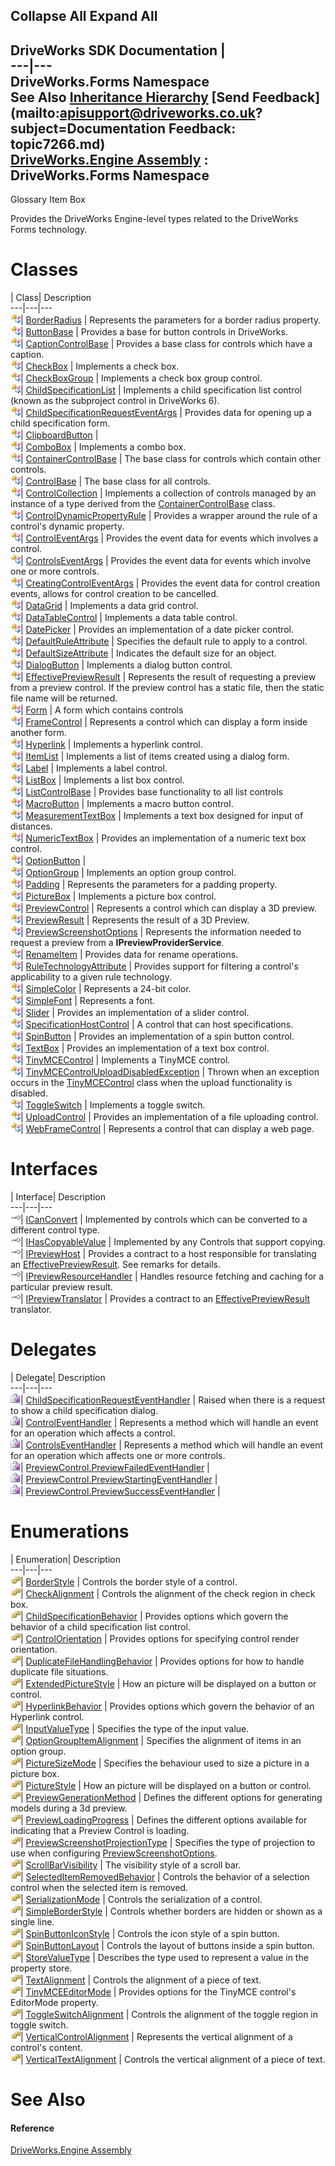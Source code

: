 Collapse All Expand All  
---  
DriveWorks SDK Documentation  |   
---|---  
DriveWorks.Forms Namespace   
See Also [Inheritance Hierarchy](topic7267.md) [Send Feedback](mailto:apisupport@driveworks.co.uk?subject=Documentation Feedback: topic7266.md)  
[DriveWorks.Engine Assembly](topic2156.md) : DriveWorks.Forms Namespace  
---  
  
Glossary Item Box

Provides the DriveWorks Engine-level types related to the DriveWorks Forms technology. 

# Classes

| Class| Description  
---|---|---  
![Class](dotnetimages/Class.gif)| [BorderRadius](topic7328.md) | Represents the parameters for a border radius property.  
![Class](dotnetimages/Class.gif)| [ButtonBase](topic7338.md) | Provides a base for button controls in DriveWorks.  
![Class](dotnetimages/Class.gif)| [CaptionControlBase](topic7390.md) | Provides a base class for controls which have a caption.  
![Class](dotnetimages/Class.gif)| [CheckBox](topic7410.md) | Implements a check box.  
![Class](dotnetimages/Class.gif)| [CheckBoxGroup](topic7474.md) | Implements a check box group control.  
![Class](dotnetimages/Class.gif)| [ChildSpecificationList](topic7547.md) | Implements a child specification list control (known as the subproject control in DriveWorks 6).  
![Class](dotnetimages/Class.gif)| [ChildSpecificationRequestEventArgs](topic7596.md) | Provides data for opening up a child specification form.  
![Class](dotnetimages/Class.gif)| [ClipboardButton](topic7606.md) |   
![Class](dotnetimages/Class.gif)| [ComboBox](topic7630.md) | Implements a combo box.  
![Class](dotnetimages/Class.gif)| [ContainerControlBase](topic7684.md) | The base class for controls which contain other controls.  
![Class](dotnetimages/Class.gif)| [ControlBase](topic7698.md) | The base class for all controls.  
![Class](dotnetimages/Class.gif)| [ControlCollection](topic7766.md) | Implements a collection of controls managed by an instance of a type derived from the [ContainerControlBase](topic7684.md) class.  
![Class](dotnetimages/Class.gif)| [ControlDynamicPropertyRule](topic7788.md) | Provides a wrapper around the rule of a control's dynamic property.  
![Class](dotnetimages/Class.gif)| [ControlEventArgs](topic7806.md) | Provides the event data for events which involves a control.  
![Class](dotnetimages/Class.gif)| [ControlsEventArgs](topic7816.md) | Provides the event data for events which involve one or more controls.  
![Class](dotnetimages/Class.gif)| [CreatingControlEventArgs](topic7826.md) | Provides the event data for control creation events, allows for control creation to be cancelled.  
![Class](dotnetimages/Class.gif)| [DataGrid](topic7838.md) | Implements a data grid control.  
![Class](dotnetimages/Class.gif)| [DataTableControl](topic7864.md) | Implements a data table control.  
![Class](dotnetimages/Class.gif)| [DatePicker](topic7958.md) | Provides an implementation of a date picker control.  
![Class](dotnetimages/Class.gif)| [DefaultRuleAttribute](topic8034.md) | Specifies the default rule to apply to a control.  
![Class](dotnetimages/Class.gif)| [DefaultSizeAttribute](topic8042.md) | Indicates the default size for an object.  
![Class](dotnetimages/Class.gif)| [DialogButton](topic8051.md) | Implements a dialog button control.  
![Class](dotnetimages/Class.gif)| [EffectivePreviewResult](topic8075.md) | Represents the result of requesting a preview from a preview control. If the preview control has a static file, then the static file name will be returned.  
![Class](dotnetimages/Class.gif)| [Form](topic8086.md) | A form which contains controls  
![Class](dotnetimages/Class.gif)| [FrameControl](topic8112.md) | Represents a control which can display a form inside another form.  
![Class](dotnetimages/Class.gif)| [Hyperlink](topic8126.md) | Implements a hyperlink control.  
![Class](dotnetimages/Class.gif)| [ItemList](topic8183.md) | Implements a list of items created using a dialog form.  
![Class](dotnetimages/Class.gif)| [Label](topic8235.md) | Implements a label control.  
![Class](dotnetimages/Class.gif)| [ListBox](topic8267.md) | Implements a list box control.  
![Class](dotnetimages/Class.gif)| [ListControlBase](topic8315.md) | Provides base functionality to all list controls  
![Class](dotnetimages/Class.gif)| [MacroButton](topic8340.md) | Implements a macro button control.  
![Class](dotnetimages/Class.gif)| [MeasurementTextBox](topic8364.md) | Implements a text box designed for input of distances.  
![Class](dotnetimages/Class.gif)| [NumericTextBox](topic8474.md) | Provides an implementation of a numeric text box control.  
![Class](dotnetimages/Class.gif)| [OptionButton](topic8549.md) |   
![Class](dotnetimages/Class.gif)| [OptionGroup](topic8608.md) | Implements an option group control.  
![Class](dotnetimages/Class.gif)| [Padding](topic8676.md) | Represents the parameters for a padding property.  
![Class](dotnetimages/Class.gif)| [PictureBox](topic8686.md) | Implements a picture box control.  
![Class](dotnetimages/Class.gif)| [PreviewControl](topic8709.md) | Represents a control which can display a 3D preview.  
![Class](dotnetimages/Class.gif)| [PreviewResult](topic8817.md) | Represents the result of a 3D Preview.  
![Class](dotnetimages/Class.gif)| [PreviewScreenshotOptions](topic8826.md) | Represents the information needed to request a preview from a **IPreviewProviderService**.  
![Class](dotnetimages/Class.gif)| [RenameItem](topic8839.md) | Provides data for rename operations.  
![Class](dotnetimages/Class.gif)| [RuleTechnologyAttribute](topic8848.md) | Provides support for filtering a control's applicability to a given rule technology.  
![Class](dotnetimages/Class.gif)| [SimpleColor](topic8856.md) | Represents a 24-bit color.  
![Class](dotnetimages/Class.gif)| [SimpleFont](topic8882.md) | Represents a font.  
![Class](dotnetimages/Class.gif)| [Slider](topic8900.md) | Provides an implementation of a slider control.  
![Class](dotnetimages/Class.gif)| [SpecificationHostControl](topic8979.md) | A control that can host specifications.  
![Class](dotnetimages/Class.gif)| [SpinButton](topic9002.md) | Provides an implementation of a spin button control.  
![Class](dotnetimages/Class.gif)| [TextBox](topic9121.md) | Provides an implementation of a text box control.  
![Class](dotnetimages/Class.gif)| [TinyMCEControl](topic9204.md) | Implements a TinyMCE control.  
![Class](dotnetimages/Class.gif)| [TinyMCEControlUploadDisabledException](topic9260.md) | Thrown when an exception occurs in the [TinyMCEControl](topic9204.md) class when the upload functionality is disabled.  
![Class](dotnetimages/Class.gif)| [ToggleSwitch](topic9266.md) | Implements a toggle switch.  
![Class](dotnetimages/Class.gif)| [UploadControl](topic9323.md) | Provides an implementation of a file uploading control.  
![Class](dotnetimages/Class.gif)| [WebFrameControl](topic9356.md) | Represents a control that can display a web page.  
  
# Interfaces

| Interface| Description  
---|---|---  
![Interface](dotnetimages/Interface.gif)| [ICanConvert](topic7268.md) | Implemented by controls which can be converted to a different control type.  
![Interface](dotnetimages/Interface.gif)| [IHasCopyableValue](topic7275.md) | Implemented by any Controls that support copying.  
![Interface](dotnetimages/Interface.gif)| [IPreviewHost](topic7280.md) | Provides a contract to a host responsible for translating an [EffectivePreviewResult](topic8075.md). See remarks for details.  
![Interface](dotnetimages/Interface.gif)| [IPreviewResourceHandler](topic7286.md) | Handles resource fetching and caching for a particular preview result.  
![Interface](dotnetimages/Interface.gif)| [IPreviewTranslator](topic7296.md) | Provides a contract to an [EffectivePreviewResult](topic8075.md) translator.  
  
# Delegates

| Delegate| Description  
---|---|---  
![Delegate](dotnetimages/Delegate.gif)| [ChildSpecificationRequestEventHandler](topic9365.md) | Raised when there is a request to show a child specification dialog.  
![Delegate](dotnetimages/Delegate.gif)| [ControlEventHandler](topic9366.md) | Represents a method which will handle an event for an operation which affects a control.  
![Delegate](dotnetimages/Delegate.gif)| [ControlsEventHandler](topic9367.md) | Represents a method which will handle an event for an operation which affects one or more controls.  
![Delegate](dotnetimages/Delegate.gif)| [PreviewControl.PreviewFailedEventHandler](topic9368.md) |   
![Delegate](dotnetimages/Delegate.gif)| [PreviewControl.PreviewStartingEventHandler](topic9369.md) |   
![Delegate](dotnetimages/Delegate.gif)| [PreviewControl.PreviewSuccessEventHandler](topic9370.md) |   
  
# Enumerations

| Enumeration| Description  
---|---|---  
![Enumeration](dotnetimages/Enumeration.gif)| [BorderStyle](topic7302.md) | Controls the border style of a control.  
![Enumeration](dotnetimages/Enumeration.gif)| [CheckAlignment](topic7303.md) | Controls the alignment of the check region in check box.  
![Enumeration](dotnetimages/Enumeration.gif)| [ChildSpecificationBehavior](topic7304.md) | Provides options which govern the behavior of a child specification list control.  
![Enumeration](dotnetimages/Enumeration.gif)| [ControlOrientation](topic7305.md) | Provides options for specifying control render orientation.  
![Enumeration](dotnetimages/Enumeration.gif)| [DuplicateFileHandlingBehavior](topic7306.md) | Provides options for how to handle duplicate file situations.  
![Enumeration](dotnetimages/Enumeration.gif)| [ExtendedPictureStyle](topic7307.md) | How an picture will be displayed on a button or control.  
![Enumeration](dotnetimages/Enumeration.gif)| [HyperlinkBehavior](topic7308.md) | Provides options which govern the behavior of an Hyperlink control.  
![Enumeration](dotnetimages/Enumeration.gif)| [InputValueType](topic7309.md) | Specifies the type of the input value.  
![Enumeration](dotnetimages/Enumeration.gif)| [OptionGroupItemAlignment](topic7310.md) | Specifies the alignment of items in an option group.  
![Enumeration](dotnetimages/Enumeration.gif)| [PictureSizeMode](topic7311.md) | Specifies the behaviour used to size a picture in a picture box.  
![Enumeration](dotnetimages/Enumeration.gif)| [PictureStyle](topic7312.md) | How an picture will be displayed on a button or control.  
![Enumeration](dotnetimages/Enumeration.gif)| [PreviewGenerationMethod](topic7313.md) | Defines the different options for generating models during a 3d preview.  
![Enumeration](dotnetimages/Enumeration.gif)| [PreviewLoadingProgress](topic7314.md) | Defines the different options available for indicating that a Preview Control is loading.  
![Enumeration](dotnetimages/Enumeration.gif)| [PreviewScreenshotProjectionType](topic7315.md) | Specifies the type of projection to use when configuring [PreviewScreenshotOptions](topic8826.md).  
![Enumeration](dotnetimages/Enumeration.gif)| [ScrollBarVisibility](topic7316.md) | The visibility style of a scroll bar.  
![Enumeration](dotnetimages/Enumeration.gif)| [SelectedItemRemovedBehavior](topic7317.md) | Controls the behavior of a selection control when the selected item is removed.  
![Enumeration](dotnetimages/Enumeration.gif)| [SerializationMode](topic7318.md) | Controls the serialization of a control.  
![Enumeration](dotnetimages/Enumeration.gif)| [SimpleBorderStyle](topic7319.md) | Controls whether borders are hidden or shown as a single line.  
![Enumeration](dotnetimages/Enumeration.gif)| [SpinButtonIconStyle](topic7320.md) | Controls the icon style of a spin button.  
![Enumeration](dotnetimages/Enumeration.gif)| [SpinButtonLayout](topic7321.md) | Controls the layout of buttons inside a spin button.  
![Enumeration](dotnetimages/Enumeration.gif)| [StoreValueType](topic7322.md) | Describes the type used to represent a value in the property store.  
![Enumeration](dotnetimages/Enumeration.gif)| [TextAlignment](topic7323.md) | Controls the alignment of a piece of text.  
![Enumeration](dotnetimages/Enumeration.gif)| [TinyMCEEditorMode](topic7324.md) | Provides options for the TinyMCE control's EditorMode property.  
![Enumeration](dotnetimages/Enumeration.gif)| [ToggleSwitchAlignment](topic7325.md) | Controls the alignment of the toggle region in toggle switch.  
![Enumeration](dotnetimages/Enumeration.gif)| [VerticalControlAlignment](topic7326.md) | Represents the vertical alignment of a control's content.  
![Enumeration](dotnetimages/Enumeration.gif)| [VerticalTextAlignment](topic7327.md) | Controls the vertical alignment of a piece of text.  
  
# See Also

#### Reference

[DriveWorks.Engine Assembly](topic2156.md)



